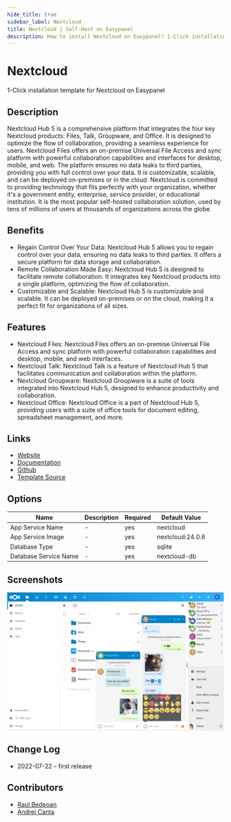 ```yaml
---
hide_title: true
sidebar_label: Nextcloud
title: Nextcloud | Self-Host on Easypanel
description: How to install Nextcloud on Easypanel? 1-Click installation template for Nextcloud on Easypanel
---
```


<!-- generated -->

# Nextcloud

1-Click installation template for Nextcloud on Easypanel

## Description

Nextcloud Hub 5 is a comprehensive platform that integrates the four key Nextcloud products: Files, Talk, Groupware, and Office. It is designed to optimize the flow of collaboration, providing a seamless experience for users. Nextcloud Files offers an on-premise Universal File Access and sync platform with powerful collaboration capabilities and interfaces for desktop, mobile, and web. The platform ensures no data leaks to third parties, providing you with full control over your data. It is customizable, scalable, and can be deployed on-premises or in the cloud. Nextcloud is committed to providing technology that fits perfectly with your organization, whether it&#39;s a government entity, enterprise, service provider, or educational institution. It is the most popular self-hosted collaboration solution, used by tens of millions of users at thousands of organizations across the globe.

## Benefits

- Regain Control Over Your Data: Nextcloud Hub 5 allows you to regain control over your data, ensuring no data leaks to third parties. It offers a secure platform for data storage and collaboration.
- Remote Collaboration Made Easy: Nextcloud Hub 5 is designed to facilitate remote collaboration. It integrates key Nextcloud products into a single platform, optimizing the flow of collaboration.
- Customizable and Scalable: Nextcloud Hub 5 is customizable and scalable. It can be deployed on-premises or on the cloud, making it a perfect fit for organizations of all sizes.

## Features

- Nextcloud Files: Nextcloud Files offers an on-premise Universal File Access and sync platform with powerful collaboration capabilities and desktop, mobile, and web interfaces.
- Nextcloud Talk: Nextcloud Talk is a feature of Nextcloud Hub 5 that facilitates communication and collaboration within the platform.
- Nextcloud Groupware: Nextcloud Groupware is a suite of tools integrated into Nextcloud Hub 5, designed to enhance productivity and collaboration.
- Nextcloud Office: Nextcloud Office is a part of Nextcloud Hub 5, providing users with a suite of office tools for document editing, spreadsheet management, and more.

## Links

- [Website](https://nextcloud.com/)
- [Documentation](https://docs.nextcloud.com/)
- [Github](https://github.com/nextcloud)
- [Template Source](https://github.com/easypanel-io/templates/tree/main/templates/nextcloud)

## Options

Name | Description | Required | Default Value
-|-|-|-
App Service Name | - | yes | nextcloud
App Service Image | - | yes | nextcloud:24.0.6
Database Type | - | yes | sqlite
Database Service Name | - | yes | nextcloud-db

## Screenshots

![Nextcloud Screenshot](./assets/screenshot.png)

## Change Log

- 2022-07-22 – first release

## Contributors

- [Raul Bedeoan](https://github.com/bedeoan)
- [Andrei Canta](https://github.com/deiucanta)
